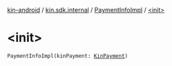 [kin-android](../../index.md) / [kin.sdk.internal](../index.md) / [PaymentInfoImpl](index.md) / [&lt;init&gt;](./-init-.md)

# &lt;init&gt;

`PaymentInfoImpl(kinPayment: `[`KinPayment`](../../org.kin.sdk.base.models/-kin-payment/index.md)`)`